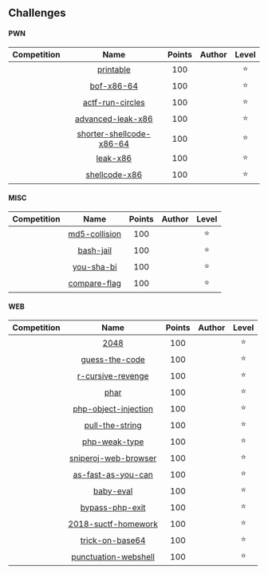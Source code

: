 ## Challenges

#### PWN

| Competition | Name | Points | Author | Level |  
| :---------: | :--: | :----: | :----: | :---: |  
|[]()|[printable](pwn#printable)|100|[]()|:star:|  
|[]()|[bof-x86-64](pwn#bof-x86-64)|100|[]()|:star:|  
|[]()|[actf-run-circles](pwn#actf-run-circles)|100|[]()|:star:|  
|[]()|[advanced-leak-x86](pwn#advanced-leak-x86)|100|[]()|:star:|  
|[]()|[shorter-shellcode-x86-64](pwn#shorter-shellcode-x86-64)|100|[]()|:star:|  
|[]()|[leak-x86](pwn#leak-x86)|100|[]()|:star:|  
|[]()|[shellcode-x86](pwn#shellcode-x86)|100|[]()|:star:|  

#### MISC

| Competition | Name | Points | Author | Level |  
| :---------: | :--: | :----: | :----: | :---: |  
|[]()|[md5-collision](misc#md5-collision)|100|[]()|:star:|  
|[]()|[bash-jail](misc#bash-jail)|100|[]()|:star:|  
|[]()|[you-sha-bi](misc#you-sha-bi)|100|[]()|:star:|  
|[]()|[compare-flag](misc#compare-flag)|100|[]()|:star:|  

#### WEB

| Competition | Name | Points | Author | Level |  
| :---------: | :--: | :----: | :----: | :---: |  
|[]()|[2048](web#2048)|100|[]()|:star:|  
|[]()|[guess-the-code](web#guess-the-code)|100|[]()|:star:|  
|[]()|[r-cursive-revenge](web#r-cursive-revenge)|100|[]()|:star:|  
|[]()|[phar](web#phar)|100|[]()|:star:|  
|[]()|[php-object-injection](web#php-object-injection)|100|[]()|:star:|  
|[]()|[pull-the-string](web#pull-the-string)|100|[]()|:star:|  
|[]()|[php-weak-type](web#php-weak-type)|100|[]()|:star:|  
|[]()|[sniperoj-web-browser](web#sniperoj-web-browser)|100|[]()|:star:|  
|[]()|[as-fast-as-you-can](web#as-fast-as-you-can)|100|[]()|:star:|  
|[]()|[baby-eval](web#baby-eval)|100|[]()|:star:|  
|[]()|[bypass-php-exit](web#bypass-php-exit)|100|[]()|:star:|  
|[]()|[2018-suctf-homework](web#2018-suctf-homework)|100|[]()|:star:|  
|[]()|[trick-on-base64](web#trick-on-base64)|100|[]()|:star:|  
|[]()|[punctuation-webshell](web#punctuation-webshell)|100|[]()|:star:|  

